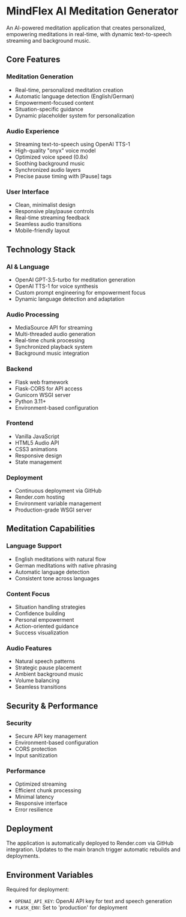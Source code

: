 # MindFlex AI Meditation Generator

An AI-powered meditation application that creates personalized, empowering meditations in real-time, with dynamic text-to-speech streaming and background music.

## Core Features

### Meditation Generation
- Real-time, personalized meditation creation
- Automatic language detection (English/German)
- Empowerment-focused content
- Situation-specific guidance
- Dynamic placeholder system for personalization

### Audio Experience
- Streaming text-to-speech using OpenAI TTS-1
- High-quality "onyx" voice model
- Optimized voice speed (0.8x)
- Soothing background music
- Synchronized audio layers
- Precise pause timing with [Pause] tags

### User Interface
- Clean, minimalist design
- Responsive play/pause controls
- Real-time streaming feedback
- Seamless audio transitions
- Mobile-friendly layout

## Technology Stack

### AI & Language
- OpenAI GPT-3.5-turbo for meditation generation
- OpenAI TTS-1 for voice synthesis
- Custom prompt engineering for empowerment focus
- Dynamic language detection and adaptation

### Audio Processing
- MediaSource API for streaming
- Multi-threaded audio generation
- Real-time chunk processing
- Synchronized playback system
- Background music integration

### Backend
- Flask web framework
- Flask-CORS for API access
- Gunicorn WSGI server
- Python 3.11+
- Environment-based configuration

### Frontend
- Vanilla JavaScript
- HTML5 Audio API
- CSS3 animations
- Responsive design
- State management

### Deployment
- Continuous deployment via GitHub
- Render.com hosting
- Environment variable management
- Production-grade WSGI server

## Meditation Capabilities

### Language Support
- English meditations with natural flow
- German meditations with native phrasing
- Automatic language detection
- Consistent tone across languages

### Content Focus
- Situation handling strategies
- Confidence building
- Personal empowerment
- Action-oriented guidance
- Success visualization

### Audio Features
- Natural speech patterns
- Strategic pause placement
- Ambient background music
- Volume balancing
- Seamless transitions

## Security & Performance

### Security
- Secure API key management
- Environment-based configuration
- CORS protection
- Input sanitization

### Performance
- Optimized streaming
- Efficient chunk processing
- Minimal latency
- Responsive interface
- Error resilience

## Deployment

The application is automatically deployed to Render.com via GitHub integration. Updates to the main branch trigger automatic rebuilds and deployments.

## Environment Variables

Required for deployment:
- `OPENAI_API_KEY`: OpenAI API key for text and speech generation
- `FLASK_ENV`: Set to 'production' for deployment
